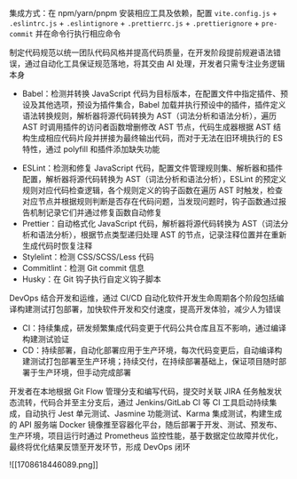 集成方式：在 npm/yarn/pnpm 安装相应工具及依赖，配置 `vite.config.js` + `.eslintrc.js` + `.eslintignore` + `.prettierrc.js` + `.prettierignore` + `pre-commit` 并在命令行执行相应命令

制定代码规范以统一团队代码风格并提高代码质量，在开发阶段提前规避语法错误，通过自动化工具保证规范落地，将其交由 AI 处理，开发者只需专注业务逻辑本身

- Babel：检测并转换 JavaScript 代码为目标版本，在配置文件中指定插件、预设及其他选项，预设为插件集合，Babel 加载并执行预设中的插件，插件定义语法转换规则，解析器将源代码转换为 AST（词法分析和语法分析），遍历 AST 时调用插件的访问者函数增删修改 AST 节点，代码生成器根据 AST 结构生成相应代码片段并拼接为最终输出代码，而对于无法在旧环境执行的 ES 特性，通过 polyfill 和插件添加缺失功能
* ESLint：检测和修复 JavaScript 代码，配置文件管理规则集、解析器和插件配置，解析器将源代码转换为 AST（词法分析和语法分析），ESLint 的预定义规则对应代码检查逻辑，各个规则定义的钩子函数在遍历 AST 时触发，检查对应节点并根据规则判断是否存在代码问题，当发现问题时，钩子函数通过报告机制记录它们并通过修复函数自动修复
* Prettier：自动格式化 JavaScript 代码，解析器将源代码转换为 AST（词法分析和语法分析），根据节点类型递归处理 AST 的节点，记录注释位置并在重新生成代码时恢复注释
* Stylelint：检测 CSS/SCSS/Less 代码
* Commitlint：检测 Git commit 信息
* Husky：在 Git 钩子执行自定义钩子脚本

DevOps 结合开发和运维，通过 CI/CD 自动化软件开发生命周期各个阶段包括编译构建测试打包部署，加快软件开发和交付速度，提高开发体验，减少人为错误

- CI：持续集成，研发频繁集成代码变更于代码公共仓库且互不影响，通过编译构建测试验证
- CD：持续部署，自动化部署应用于生产环境，每次代码变更后，自动编译构建测试打包部署至生产环境；持续交付，在持续部署基础上，保证项目随时部署于生产环境，但手动完成部署

开发者在本地根据 Git Flow 管理分支和编写代码，提交时关联 JIRA 任务触发状态流转，代码合并至主分支后，通过 Jenkins/GitLab CI 等 CI 工具启动持续集成，自动执行 Jest 单元测试、Jasmine 功能测试、Karma 集成测试，构建生成的 API 服务端 Docker 镜像推至容器化平台，随后部署于开发、测试、预发布、生产环境，项目运行时通过 Prometheus 监控性能，基于数据定位故障并优化，最终将优化结果反馈至开发环节，形成 DevOps 闭环

![[1708618446089.png]]
